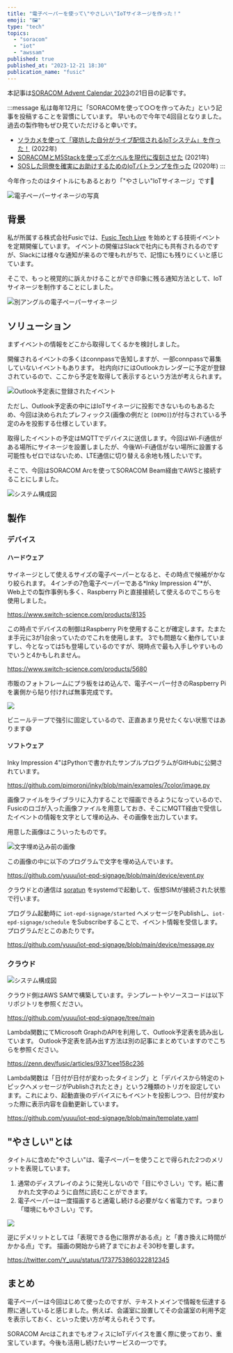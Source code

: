 ```yaml
---
title: "電子ペーパーを使って\"やさしい\"IoTサイネージを作った！"
emoji: "🖼"
type: "tech" 
topics:
  - "soracom"
  - "iot"
  - "awssam"
published: true
published_at: "2023-12-21 18:30"
publication_name: "fusic"
---
```


本記事は[SORACOM Advent Calendar 2023](https://qiita.com/advent-calendar/2023/soracom)の21日目の記事です。

:::message
私は毎年12月に「SORACOMを使って○○を作ってみた」という記事を投稿することを習慣にしています。
早いもので今年で4回目となりました。過去の製作物もぜひ見ていただけると幸いです。

- [ソラカメを使って「寝坊した自分がライブ配信されるIoTシステム」を作った！](https://qiita.com/Y_uuu/items/f69015a41b3dff9bfee0) (2022年)
- [SORACOMとM5Stackを使ってポケベルを現代に復刻させた](https://zenn.dev/y_uuu/articles/aac958991e8cb6) (2021年)
- [SOSした同僚を確実にお助けするためのIoTパトランプを作った](https://qiita.com/Y_uuu/items/9c781f269167d73ee262) (2020年)
:::

今年作ったのはタイトルにもあるとおり「"やさしい"IoTサイネージ」です🎉

![電子ペーパーサイネージの写真](https://storage.googleapis.com/zenn-user-upload/d674549da345-20231221.jpg)

## 背景

私が所属する株式会社Fusicでは、[Fusic Tech Live](https://fusic.connpass.com/) を始めとする技術イベントを定期開催しています。
イベントの開催はSlackで社内にも共有されるのですが、Slackには様々な通知が来るので埋もれがちで、記憶にも残りにくいと感じています。

そこで、もっと視覚的に訴えかけることができ印象に残る通知方法として、IoTサイネージを制作することにしました。

![別アングルの電子ペーパーサイネージ](https://storage.googleapis.com/zenn-user-upload/74496ae2430b-20231221.jpg)

## ソリューション

まずイベントの情報をどこから取得してくるかを検討しました。

開催されるイベントの多くはconnpassで告知しますが、一部connpassで募集していないイベントもあります。
社内向けにはOutlookカレンダーに予定が登録されているので、ここから予定を取得して表示するという方法が考えられます。

![Outlook予定表に登録されたイベント](https://storage.googleapis.com/zenn-user-upload/098d11c1546e-20231221.png)

ただし、Outlook予定表の中にはIoTサイネージに投影できないものもあるため、今回は決められたプレフィックス(画像の例だと `[DEMO]`)が付与されている予定のみを投影する仕様としています。

取得したイベントの予定はMQTTでデバイスに送信します。今回はWi-Fi通信がある場所にサイネージを設置しましたが、今後Wi-Fi通信がない場所に設置する可能性もゼロではないため、LTE通信に切り替える余地も残したいです。

そこで、今回はSORACOM Arcを使ってSORACOM Beam経由でAWSと接続することにしました。

![システム構成図](https://storage.googleapis.com/zenn-user-upload/742d6f8ff000-20231221.png)

## 製作

### デバイス

#### ハードウェア

サイネージとして使えるサイズの電子ペーパーとなると、その時点で候補がかなり絞られます。
4インチの7色電子ペーパーである*Inky Impression 4"*が、Web上での製作事例も多く、Raspberry Piと直接接続して使えるのでこちらを使用しました。

https://www.switch-science.com/products/8135

この時点でデバイスの制御はRaspberry Piを使用することが確定します。たまたま手元に3が1台余っていたのでこれを使用します。
3でも問題なく動作していますし、今となっては5も登場しているのですが、現時点で最も入手しやすいものでいうと4かもしれません。

https://www.switch-science.com/products/5680

市販のフォトフレームにプラ板をはめ込んで、電子ペーパー付きのRaspberry Piを裏側から貼り付ければ無事完成です。

![](https://storage.googleapis.com/zenn-user-upload/a453f63c83fb-20231221.jpg)

ビニールテープで強引に固定しているので、正直あまり見せたくない状態ではあります😅

#### ソフトウェア

Inky Impression 4"はPythonで書かれたサンプルプログラムがGitHubに公開されています。

https://github.com/pimoroni/inky/blob/main/examples/7color/image.py

画像ファイルをライブラリに入力することで描画できるようになっているので、Fusicのロゴが入った画像ファイルを用意しておき、そこにMQTT経由で受信したイベントの情報を文字として埋め込み、その画像を出力しています。

用意した画像はこういったものです。

![文字埋め込み前の画像](https://storage.googleapis.com/zenn-user-upload/c4f9d04218d7-20231221.png)

この画像の中に以下のプログラムで文字を埋め込んでいます。

https://github.com/yuuu/iot-epd-signage/blob/main/device/event.py

クラウドとの通信は [soratun](https://github.com/soracom/soratun) をsystemdで起動して、仮想SIMが接続された状態で行います。

プログラム起動時に `iot-epd-signage/started` へメッセージをPublishし、`iot-epd-signage/schedule` をSubscribeすることで、イベント情報を受信します。プログラムだとこのあたりです。

https://github.com/yuuu/iot-epd-signage/blob/main/device/message.py

### クラウド

![システム構成図](https://storage.googleapis.com/zenn-user-upload/742d6f8ff000-20231221.png)

クラウド側はAWS SAMで構築しています。テンプレートやソースコードは以下リポジトリを参照ください。

https://github.com/yuuu/iot-epd-signage/tree/main

Lambda関数にてMicrosoft GraphのAPIを利用して、Outlook予定表を読み出しています。
Outlook予定表を読み出す方法は別の記事にまとめていますのでこちらを参照ください。

https://zenn.dev/fusic/articles/9371cee158c236

Lambda関数は「日付が日付が変わったタイミング」と「デバイスから特定のトピックへメッセージがPublishされたとき」という2種類のトリガを設定しています。これにより、起動直後のデバイスにもイベントを投影しつつ、日付が変わった際に表示内容を自動更新しています。

https://github.com/yuuu/iot-epd-signage/blob/main/template.yaml

## "やさしい"とは

タイトルに含めた"やさしい"は、電子ペーパーを使うことで得られた2つのメリットを表現しています。

1. 通常のディスプレイのように発光しないので「目にやさしい」です。紙に書かれた文字のように自然に読むことができます。
2. 電子ペーパーは一度描画すると通電し続ける必要がなく省電力です。つまり「環境にもやさしい」です。

![](https://storage.googleapis.com/zenn-user-upload/45d76c221049-20231221.jpg)

逆にデメリットとしては「表現できる色に限界がある点」と「書き換えに時間がかかる点」です。
描画の開始から終了までにおよそ30秒を要します。

https://twitter.com/Y_uuu/status/1737753860322812345

## まとめ

電子ペーパーは今回はじめて使ったのですが、テキストメインで情報を伝達する際に適していると感じました。例えば、会議室に設置してその会議室の利用予定を表示しておく、といった使い方が考えられそうです。

SORACOM ArcはこれまでもオフィスにIoTデバイスを置く際に使っており、重宝しています。今後も活用し続けたいサービスの一つです。
